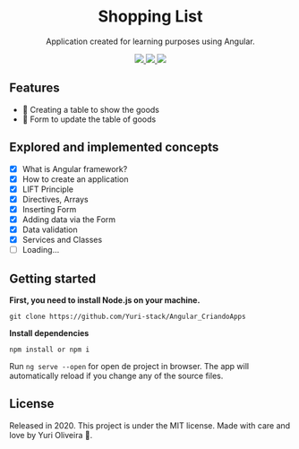<h1 align="center">
    Shopping List
</h1>

<div>
    <p align="center">
        Application created for learning purposes using Angular.
    </p>
</div>

<div>

  <p align="center">
    <a href="https://www.linkedin.com/in/yuri-silva99/" target="_blank">
        <img src="https://img.shields.io/badge/Author-Yuri%20Silva-red">
    </a>
    <a href="#">
        <img src="https://img.shields.io/badge/Framework-Angular-red">
    </a>
    <a href="#">
        <img src="https://img.shields.io/badge/Language-Javascript-red">
    </a>
  </p>

</div>

## Features

- 🍔 Creating a table to show the goods
- 🧾 Form to update the table of goods

## Explored and implemented concepts

- [X] What is Angular framework?
- [X] How to create an application
- [X] LIFT Principle
- [X] Directives, Arrays
- [X] Inserting Form
- [X] Adding data via the Form
- [X] Data validation 
- [X] Services and Classes
- [ ] Loading...

## Getting started

<b>First, you need to install Node.js on your machine.</b>
<br>
```
git clone https://github.com/Yuri-stack/Angular_CriandoApps
```
<b>Install dependencies</b>
```
npm install or npm i
```
Run `ng serve --open` for open de project in browser. The app will automatically reload if you change any of the source files.

## License

Released in 2020. This project is under the MIT license.
Made with care and love by Yuri Oliveira 🚀.